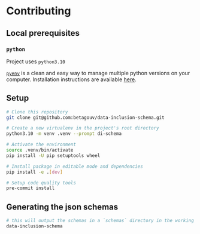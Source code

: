 # Contributing

## Local prerequisites

### `python`

Project uses `python3.10`

[`pyenv`](https://github.com/pyenv/pyenv) is a clean and easy way to manage multiple python versions on your computer. Installation instructions are available [here](https://github.com/pyenv/pyenv-installer).

## Setup

```bash
# Clone this repository
git clone git@github.com:betagouv/data-inclusion-schema.git

# Create a new virtualenv in the project's root directory
python3.10 -m venv .venv --prompt di-schema

# Activate the environment
source .venv/bin/activate
pip install -U pip setuptools wheel

# Install package in editable mode and dependencies
pip install -e .[dev]

# Setup code quality tools
pre-commit install
```

## Generating the json schemas

```bash
# this will output the schemas in a `schemas` directory in the working directory
data-inclusion-schema
```